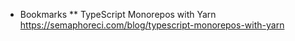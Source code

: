 * Bookmarks
** TypeScript Monorepos with Yarn
https://semaphoreci.com/blog/typescript-monorepos-with-yarn